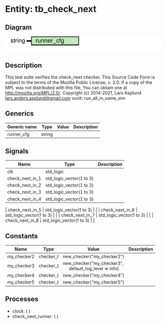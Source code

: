 # Entity: tb_check_next

## Diagram

![Diagram](tb_check_next.svg "Diagram")
## Description

This test suite verifies the check_next checker.
This Source Code Form is subject to the terms of the Mozilla Public
License, v. 2.0. If a copy of the MPL was not distributed with this file,
You can obtain one at http://mozilla.org/MPL/2.0/.
Copyright (c) 2014-2021, Lars Asplund lars.anders.asplund@gmail.com
vunit: run_all_in_same_sim
## Generics

| Generic name | Type   | Value | Description |
| ------------ | ------ | ----- | ----------- |
| runner_cfg   | string |       |             |
## Signals

| Name                 | Type                     | Description |
| -------------------- | ------------------------ | ----------- |
| clk                  | std_logic                |             |
| check_next_in_1      | std_logic_vector(1 to 3) |             |
|  check_next_in_2     | std_logic_vector(1 to 3) |             |
|  check_next_in_3     | std_logic_vector(1 to 3) |             |
|  check_next_in_4     | std_logic_vector(1 to 3) |             |
| 
    check_next_in_5 | std_logic_vector(1 to 3) |             |
|  check_next_in_6     | std_logic_vector(1 to 3) |             |
|  check_next_in_7     | std_logic_vector(1 to 3) |             |
|  check_next_in_8     | std_logic_vector(1 to 3) |             |
## Constants

| Name        | Type      | Value                                                                                      | Description |
| ----------- | --------- | ------------------------------------------------------------------------------------------ | ----------- |
| my_checker2 | checker_t |  new_checker("my_checker2")                                                                |             |
| my_checker3 | checker_t |  new_checker("my_checker3",<br><span style="padding-left:20px"> default_log_level => info) |             |
| my_checker4 | checker_t |  new_checker("my_checker4")                                                                |             |
| my_checker5 | checker_t |  new_checker("my_checker5")                                                                |             |
## Processes
- clock: (  )
- check_next_runner: (  )

